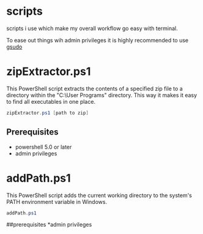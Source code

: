 # scripts
scripts i use which make my overall workflow go easy with terminal.

To ease out things wih admin privileges it is highly recommended to use [gsudo](https://github.com/gerardog/gsudo)

# zipExtractor.ps1
This PowerShell script extracts the contents of a specified zip file to a directory within the "C:\User Programs" directory. This way it makes it easy to find all executables in one place.

``` powershell
zipExtractor.ps1 [path to zip]
```

## Prerequisites
* powershell 5.0 or later
* admin privileges 

# addPath.ps1
This PowerShell script adds the current working directory to the system's PATH environment variable in Windows.
``` powershell
addPath.ps1
```
##prerequisites
*admin privileges
